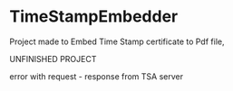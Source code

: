 # TimeStampEmbedder

Project made to Embed Time Stamp certificate to Pdf file, 

UNFINISHED PROJECT

error with request - response from TSA server
